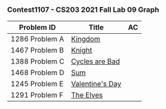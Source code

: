 ### Contest1107 - CS203 2021 Fall Lab 09 Graph

| Problem ID      | Title                      | AC   |
| --------------- | -------------------------- | ---- |
| 1286 Problem  A | [Kingdom](A_1286/)         |      |
| 1467 Problem  B | [Knight](B_1467/)          |      |
| 1388 Problem  C | [Cycles are Bad](C_1388/)  |      |
| 1468 Problem  D | [Sum](D_1468/)             |      |
| 1245 Problem  E | [Valentine's Day](E_1245/) |      |
| 1291 Problem  F | [The Elves](F_1291/)       |      |

